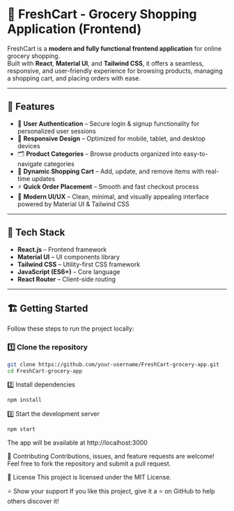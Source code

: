 # 🛒 FreshCart - Grocery Shopping Application (Frontend)

FreshCart is a **modern and fully functional frontend application** for online grocery shopping.  
Built with **React**, **Material UI**, and **Tailwind CSS**, it offers a seamless, responsive, and user-friendly experience for browsing products, managing a shopping cart, and placing orders with ease.

---

## 🌟 Features
- 🔐 **User Authentication** – Secure login & signup functionality for personalized user sessions  
- 📱 **Responsive Design** – Optimized for mobile, tablet, and desktop devices  
- 🗂️ **Product Categories** – Browse products organized into easy-to-navigate categories  
- 🛒 **Dynamic Shopping Cart** – Add, update, and remove items with real-time updates  
- ⚡ **Quick Order Placement** – Smooth and fast checkout process  
- 🎨 **Modern UI/UX** – Clean, minimal, and visually appealing interface powered by Material UI & Tailwind CSS  

---

## 🚀 Tech Stack
- **React.js** – Frontend framework  
- **Material UI** – UI components library  
- **Tailwind CSS** – Utility-first CSS framework  
- **JavaScript (ES6+)** – Core language  
- **React Router** – Client-side routing  

---

## 🏗️ Getting Started

Follow these steps to run the project locally:

### 1️⃣ Clone the repository
```bash
git clone https://github.com/your-username/FreshCart-grocery-app.git
cd FreshCart-grocery-app

```
2️⃣ Install dependencies
```bash
npm install
```
3️⃣ Start the development server
```bash
npm start
```

The app will be available at http://localhost:3000

🤝 Contributing
Contributions, issues, and feature requests are welcome!
Feel free to fork the repository and submit a pull request.

📄 License
This project is licensed under the MIT License.

⭐ Show your support
If you like this project, give it a ⭐ on GitHub to help others discover it!

